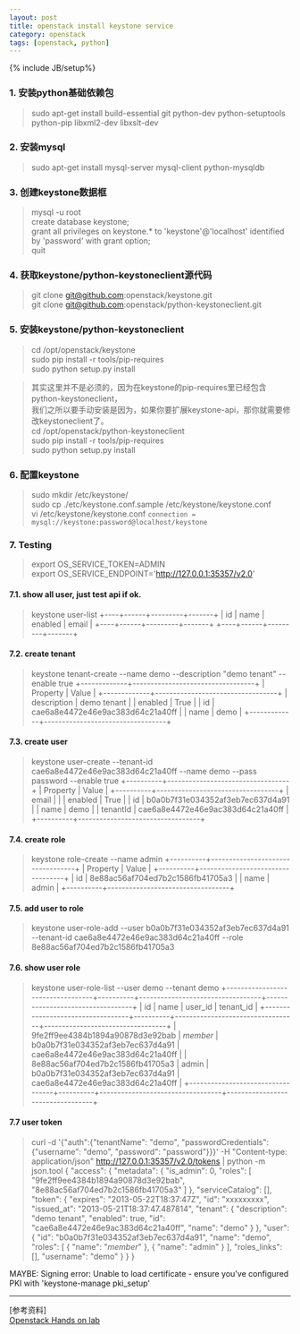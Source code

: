 ```yaml
---
layout: post
title: openstack install keystone service
category: openstack
tags: [openstack, python]
---
```


{% include JB/setup%}

### 1. 安装python基础依赖包

>   sudo apt-get install build-essential git python-dev python-setuptools python-pip libxml2-dev libxslt-dev

### 2. 安装mysql
>   sudo apt-get install mysql-server mysql-client python-mysqldb

### 3. 创建keystone数据框
>   mysql -u root <br />
>   create database keystone; <br />
>   grant all privileges on keystone.* to 'keystone'@'localhost' identified by 'password' with grant option; <br />
>   quit

### 4. 获取keystone/python-keystoneclient源代码
>   git clone git@github.com:openstack/keystone.git <br />
>   git clone git@github.com:openstack/python-keystoneclient.git

### 5. 安装keystone/python-keystoneclient
>   cd /opt/openstack/keystone <br />
>   sudo pip install -r tools/pip-requires <br />
>   sudo python setup.py install

>   其实这里并不是必须的，因为在keystone的pip-requires里已经包含python-keystoneclient， <br />
>   我们之所以要手动安装是因为，如果你要扩展keystone-api，那你就需要修改keystoneclient了。 <br />
>   cd /opt/openstack/python-keystoneclient <br />
>   sudo pip install -r tools/pip-requires <br />
>   sudo python setup.py install

### 6. 配置keystone
>   sudo mkdir /etc/keystone/ <br />
>   sudo cp ./etc/keystone.conf.sample /etc/keystone/keystone.conf <br />
>   vi /etc/keystone/keystone.conf
`connection = mysql://keystone:password@localhost/keystone`

### 7. Testing
>   export OS_SERVICE_TOKEN=ADMIN <br >
>   export OS_SERVICE_ENDPOINT='http://127.0.0.1:35357/v2.0'
#### 7.1. show all user, just test api if ok.
>   keystone user-list
    +----+------+---------+-------+
    | id | name | enabled | email |
    +----+------+---------+-------+
    +----+------+---------+-------+
#### 7.2. create tenant
>   keystone tenant-create --name demo --description "demo tenant" --enable true
    +-------------+----------------------------------+
    |   Property  |              Value               |
    +-------------+----------------------------------+
    | description |           demo tenant            |
    |   enabled   |               True               |
    |      id     | cae6a8e4472e46e9ac383d64c21a40ff |
    |     name    |               demo               |
    +-------------+----------------------------------+
#### 7.3. create user
>   keystone user-create --tenant-id cae6a8e4472e46e9ac383d64c21a40ff --name demo --pass password --enable true
    +----------+----------------------------------+
    | Property |              Value               |
    +----------+----------------------------------+
    |  email   |                                  |
    | enabled  |               True               |
    |    id    | b0a0b7f31e034352af3eb7ec637d4a91 |
    |   name   |               demo               |
    | tenantId | cae6a8e4472e46e9ac383d64c21a40ff |
    +----------+----------------------------------+
#### 7.4. create role
>   keystone role-create --name admin
    +----------+----------------------------------+
    | Property |              Value               |
    +----------+----------------------------------+
    |    id    | 8e88ac56af704ed7b2c1586fb41705a3 |
    |   name   |              admin               |
    +----------+----------------------------------+
#### 7.5. add user to role
>   keystone user-role-add --user b0a0b7f31e034352af3eb7ec637d4a91 --tenant-id cae6a8e4472e46e9ac383d64c21a40ff --role 8e88ac56af704ed7b2c1586fb41705a3
#### 7.6. show user role
>   keystone user-role-list --user demo --tenant demo
    +----------------------------------+----------+----------------------------------+----------------------------------+
    |                id                |   name   |             user_id              |            tenant_id             |
    +----------------------------------+----------+----------------------------------+----------------------------------+
    | 9fe2ff9ee4384b1894a90878d3e92bab | _member_ | b0a0b7f31e034352af3eb7ec637d4a91 | cae6a8e4472e46e9ac383d64c21a40ff |
    | 8e88ac56af704ed7b2c1586fb41705a3 |  admin   | b0a0b7f31e034352af3eb7ec637d4a91 | cae6a8e4472e46e9ac383d64c21a40ff |
    +----------------------------------+----------+----------------------------------+----------------------------------+
#### 7.7 user token
>   curl -d '{"auth":{"tenantName": "demo", "passwordCredentials": {"username": "demo", "password": "password"}}}' -H "Content-type: application/json" http://127.0.0.1:35357/v2.0/tokens | python -m json.tool
    {
        "access": {
            "metadata": {
                "is_admin": 0,
                "roles": [
                    "9fe2ff9ee4384b1894a90878d3e92bab",
                    "8e88ac56af704ed7b2c1586fb41705a3"
                ]
            },
            "serviceCatalog": [],
            "token": {
                "expires": "2013-05-22T18:37:47Z",
                "id": "xxxxxxxxx",
                "issued_at": "2013-05-21T18:37:47.487814",
                "tenant": {
                    "description": "demo tenant",
                    "enabled": true,
                    "id": "cae6a8e4472e46e9ac383d64c21a40ff",
                    "name": "demo"
                }
            },
            "user": {
                "id": "b0a0b7f31e034352af3eb7ec637d4a91",
                "name": "demo",
                "roles": [
                    {
                        "name": "_member_"
                    },
                    {
                        "name": "admin"
                    }
                ],
                "roles_links": [],
                "username": "demo"
            }
        }
    }

MAYBE:
Signing error: Unable to load certificate - ensure you've configured PKI with 'keystone-manage pki_setup'

---
\[参考资料\] <br />
[Openstack Hands on lab](http://liangbo.me/index.php/2012/03/27/11/)
